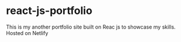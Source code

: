 # react-js-portfolio
This is my another portfolio site built on Reac js to showcase my skills. Hosted on Netlify
